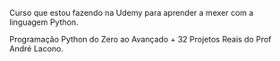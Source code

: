 Curso que estou fazendo na Udemy para aprender a mexer com a linguagem Python.


Programação Python do Zero ao Avançado + 32 Projetos Reais do Prof André Lacono.
